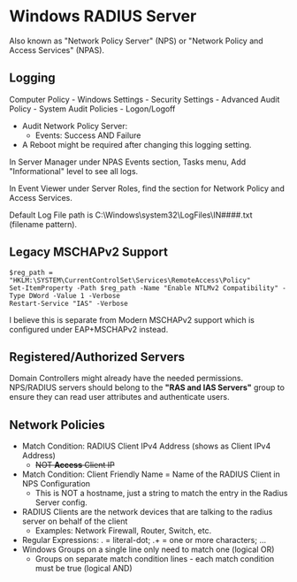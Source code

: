 # Windows RADIUS Server

Also known as "Network Policy Server" (NPS) or "Network Policy and Access Services" (NPAS).

## Logging

Computer Policy - Windows Settings - Security Settings - Advanced Audit Policy - System Audit Policies - Logon/Logoff

* Audit Network Policy Server:
  * Events: Success AND Failure
* A Reboot might be required after changing this logging setting.

In Server Manager under NPAS Events section, Tasks menu, Add "Informational" level to see all logs.

In Event Viewer under Server Roles, find the section for Network Policy and Access Services.

Default Log File path is C:\Windows\system32\LogFiles\IN####.txt (filename pattern).

## Legacy MSCHAPv2 Support

```
$reg_path = "HKLM:\SYSTEM\CurrentControlSet\Services\RemoteAccess\Policy"
Set-ItemProperty -Path $reg_path -Name "Enable NTLMv2 Compatibility" -Type DWord -Value 1 -Verbose
Restart-Service "IAS" -Verbose
```

I believe this is separate from Modern MSCHAPv2 support which is configured under EAP+MSCHAPv2 instead.

## Registered/Authorized Servers

Domain Controllers might already have the needed permissions. 
NPS/RADIUS servers should belong to the **"RAS and IAS Servers"** group to ensure they can read user attributes and authenticate users.

## Network Policies

* Match Condition: RADIUS Client IPv4 Address (shows as Client IPv4 Address)
  * ~~NOT **Access** Client IP~~
* Match Condition: Client Friendly Name =  Name of the RADIUS Client in NPS Configuration
  * This is NOT a hostname, just a string to match the entry in the Radius Server config.
* RADIUS Clients are the network devices that are talking to the radius server on behalf of the client
  * Examples: Network Firewall, Router, Switch, etc.
* Regular Expressions: \. = literal-dot; .+ = one or more characters; ...
* Windows Groups on a single line only need to match one (logical OR)
  * Groups on separate match condition lines - each match condition must be true (logical AND)
